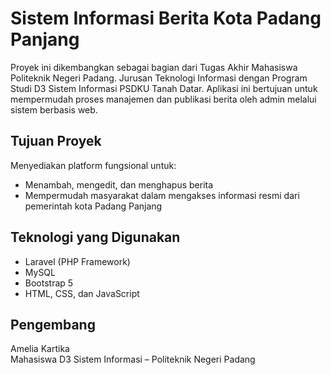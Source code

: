 # Sistem Informasi Berita Kota Padang Panjang

Proyek ini dikembangkan sebagai bagian dari Tugas Akhir Mahasiswa Politeknik Negeri Padang. Jurusan Teknologi Informasi dengan Program Studi D3 Sistem Informasi PSDKU Tanah Datar. Aplikasi ini bertujuan untuk mempermudah proses manajemen dan publikasi berita oleh admin melalui sistem berbasis web.

## Tujuan Proyek
Menyediakan platform fungsional untuk:
- Menambah, mengedit, dan menghapus berita
- Mempermudah masyarakat dalam mengakses informasi resmi dari pemerintah kota Padang Panjang

## Teknologi yang Digunakan
- Laravel (PHP Framework)
- MySQL
- Bootstrap 5
- HTML, CSS, dan JavaScript

## Pengembang
Amelia Kartika  
Mahasiswa D3 Sistem Informasi – Politeknik Negeri Padang  
